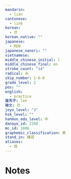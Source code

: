 ```yaml
---
mandarin:
  - liàn
cantonese:
  - lin6
korean:
  - 련
korean_native: ""
japanese:
  - REN
japanese_nanori: ""
vietnamese:
middle_chinese_initial: l
middle_chinese_final: en
stroke_count: "14"
radical: 糸
skip_number: 1-6-8
grade_level: 2
pos: ""
english:
  - practice
羅馬字: len
韓文: 런
joyo_level: "3"
hsk_level: ""
hanmun_edu_level: 中
danayo_id: 2200
mc_id: 1886
graphemic_classification: 柬
stand_in: 練習
aliases:
  - 练
---
```


# Notes
